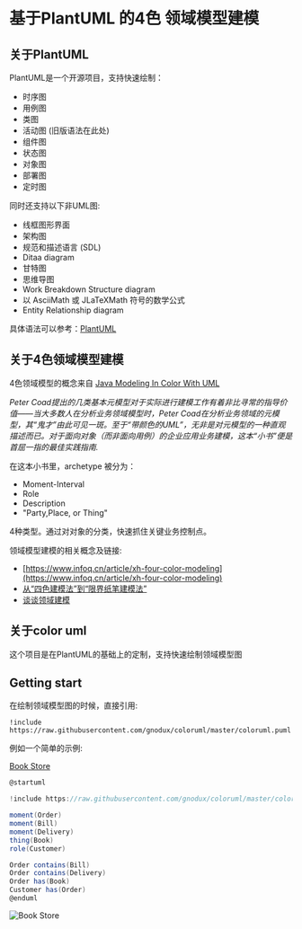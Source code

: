 # 基于PlantUML 的4色 领域模型建模

## 关于PlantUML

PlantUML是一个开源项目，支持快速绘制：

- 时序图
- 用例图
- 类图
- 活动图 (旧版语法在此处)
- 组件图
- 状态图
- 对象图
- 部署图 
- 定时图 

同时还支持以下非UML图:

- 线框图形界面
- 架构图
- 规范和描述语言 (SDL)
- Ditaa diagram
- 甘特图 
- 思维导图 
- Work Breakdown Structure diagram 
- 以 AsciiMath 或 JLaTeXMath 符号的数学公式
- Entity Relationship diagram

具体语法可以参考：[PlantUML](http://plantuml.com)

## 关于4色领域模型建模

4色领域模型的概念来自 [Java Modeling In Color With UML](https://book.douban.com/subject/1440291/) 


_Peter Coad提出的几类基本元模型对于实际进行建模工作有着非比寻常的指导价值——当大多数人在分析业务领域模型时，Peter Coad在分析业务领域的元模型，其“鬼才”由此可见一斑。至于“带颜色的UML”，无非是对元模型的一种直观描述而已。对于面向对象（而非面向用例）的企业应用业务建模，这本“小书”便是首屈一指的最佳实践指南._

在这本小书里，archetype 被分为：

- Moment-Interval
- Role
- Description
- "Party,Place, or Thing"

4种类型。通过对对象的分类，快速抓住关键业务控制点。

领域模型建模的相关概念及链接:

* [https://www.infoq.cn/article/xh-four-color-modeling](https://www.infoq.cn/article/xh-four-color-modeling)
* [从“四色建模法”到“限界纸笔建模法”](https://insights.thoughtworks.cn/paper-pen-modeling/)
* [谈谈领域建模](http://fanyilun.me/2018/04/08/%E8%B0%88%E8%B0%88%E9%A2%86%E5%9F%9F%E5%BB%BA%E6%A8%A1/)

## 关于color uml

这个项目是在PlantUML的基础上的定制，支持快速绘制领域模型图

## Getting start

在绘制领域模型图的时候，直接引用:

```
!include https://raw.githubusercontent.com/gnodux/coloruml/master/coloruml.puml
```

例如一个简单的示例:

[Book Store](samples/bookstore.puml)

```csharp
@startuml

!include https://raw.githubusercontent.com/gnodux/coloruml/master/coloruml.puml

moment(Order)
moment(Bill)
moment(Delivery)
thing(Book)
role(Customer)

Order contains(Bill)
Order contains(Delivery)
Order has(Book)
Customer has(Order)
@enduml
```
![Book Store](http://www.plantuml.com/plantuml/png/NSwxJiKm30RWFKznsDgbsPcE2ZlF41AhYV2bScmkRuzQGeSp_h_bpxvtIsfE6C9JuunUu5RDzluSewQlPMjM_TqxQ1OsO5koKDnOYd_7B2ZgX95IDz0hB_i9aX2mJMzQGEV_j3R4Axm2ja_GdpbORRnDgyZ775GGfXVl9dGiXXEu7VTJupw4X_AIng2cFhG_Q5JZbpjmSS9V "Book store") 